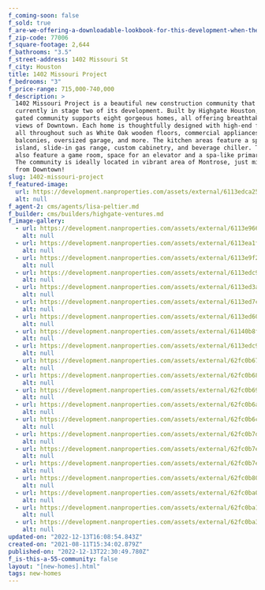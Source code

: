 ```yaml
---
f_coming-soon: false
f_sold: true
f_are-we-offering-a-downloadable-lookbook-for-this-development-when-they-submit-their-contact-info: false
f_zip-code: 77006
f_square-footage: 2,644
f_bathrooms: "3.5"
f_street-address: 1402 Missouri St
f_city: Houston
title: 1402 Missouri Project
f_bedrooms: "3"
f_price-range: 715,000-740,000
f_description: >
  1402 Missouri Project is a beautiful new construction community that is
  currently in stage two of its development. Built by Highgate Houston, this
  gated community supports eight gorgeous homes, all offering breathtaking patio
  views of Downtown. Each home is thoughtfully designed with high-end features
  all throughout such as White Oak wooden floors, commercial appliances, two
  balconies, oversized garage, and more. The kitchen areas feature a spacious
  island, slide-in gas range, custom cabinetry, and beverage chiller. The homes
  also feature a game room, space for an elevator and a spa-like primary bath.
  The community is ideally located in vibrant area of Montrose, just minutes
  from Downtown!
slug: 1402-missouri-project
f_featured-image:
  url: https://development.nanproperties.com/assets/external/6113edca259507fc42c08252_living20room201201.jpg
  alt: null
f_agent-2: cms/agents/lisa-peltier.md
f_builder: cms/builders/highgate-ventures.md
f_image-gallery:
  - url: https://development.nanproperties.com/assets/external/6113e96696ee48760b3ba3c1_outside20drone204201.jpg
    alt: null
  - url: https://development.nanproperties.com/assets/external/6113ea1f609a5098ee4ecb1e_second20story203202.jpg
    alt: null
  - url: https://development.nanproperties.com/assets/external/6113e9f2533021694644c242_stairs201201.jpg
    alt: null
  - url: https://development.nanproperties.com/assets/external/6113edc91927bfd36a55e058_kitchen2013201.jpg
    alt: null
  - url: https://development.nanproperties.com/assets/external/6113ed3a41e0e0989b77ee78_primary20bedroom207201.jpg
    alt: null
  - url: https://development.nanproperties.com/assets/external/6113ed7ca1a68fdee4f6e484_primary20bathroom202201.jpg
    alt: null
  - url: https://development.nanproperties.com/assets/external/6113ed60010a7c3490b59041_primary20bedroom201201.jpg
    alt: null
  - url: https://development.nanproperties.com/assets/external/61140b8f5c75f4df86f1ac76_primary20bathroom201201.jpg
    alt: null
  - url: https://development.nanproperties.com/assets/external/6113edc947d26c5165700484_kitchen2015201.jpg
    alt: null
  - url: https://development.nanproperties.com/assets/external/62fc0b67dcdec30b41513e49_dji_0189.jpg
    alt: null
  - url: https://development.nanproperties.com/assets/external/62fc0b68dcdec3c79b51408f_dji_0190.jpg
    alt: null
  - url: https://development.nanproperties.com/assets/external/62fc0b69bec7047fcc9112a3_dji_0188.jpg
    alt: null
  - url: https://development.nanproperties.com/assets/external/62fc0b6abec704f7cb9112f4_dji_0191.jpg
    alt: null
  - url: https://development.nanproperties.com/assets/external/62fc0b6cef59311079e0f357_dji_0192.jpg
    alt: null
  - url: https://development.nanproperties.com/assets/external/62fc0b7dd9c65cd63eef0394_dji_0194.jpg
    alt: null
  - url: https://development.nanproperties.com/assets/external/62fc0b7ecaa60678615673b5_dji_0195.jpg
    alt: null
  - url: https://development.nanproperties.com/assets/external/62fc0b7ed9c65ca3f8ef041c_dji_0196.jpg
    alt: null
  - url: https://development.nanproperties.com/assets/external/62fc0b808435dd69fdaff140_dji_0197.jpg
    alt: null
  - url: https://development.nanproperties.com/assets/external/62fc0ba086fa6796cc3769b8_dji_0201.jpg
    alt: null
  - url: https://development.nanproperties.com/assets/external/62fc0ba1893a39ef8d4c2430_dji_0202.jpg
    alt: null
  - url: https://development.nanproperties.com/assets/external/62fc0ba3dcdec396b4517ce7_dji_0203.jpg
    alt: null
updated-on: "2022-12-13T16:08:54.843Z"
created-on: "2021-08-11T15:34:02.879Z"
published-on: "2022-12-13T22:30:49.780Z"
f_is-this-a-55-community: false
layout: "[new-homes].html"
tags: new-homes
---
```

